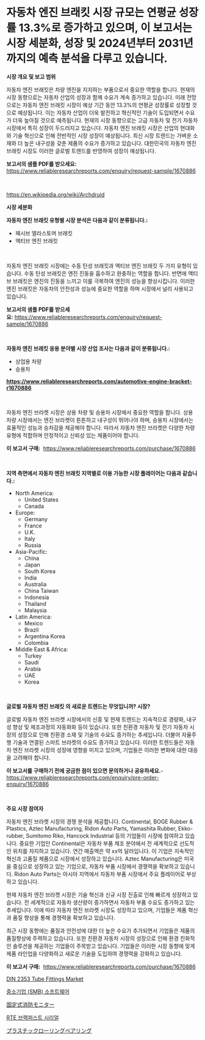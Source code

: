 <p><h1>자동차 엔진 브래킷 시장 규모는 연평균 성장률 13.3%로 증가하고 있으며, 이 보고서는 시장 세분화, 성장 및 2024년부터 2031년까지의 예측 분석을 다루고 있습니다.</h1></p><p><strong>시장 개요 및 보고 범위</strong></p>
<p><p>자동차 엔진 브래킷은 차량 엔진을 지지하는 부품으로서 중요한 역할을 합니다. 현재의 시장 동향으로는 자동차 산업의 성장과 함께 수요가 계속 증가하고 있습니다. 미래 전망으로는 자동차 엔진 브래킷 시장이 예상 기간 동안 13.3%의 연평균 성장률로 성장할 것으로 예상됩니다. 이는 자동차 산업이 더욱 발전하고 혁신적인 기술이 도입되면서 수요가 더욱 높아질 것으로 예측됩니다. 현재의 시장 동향으로는 고급 자동차 및 전기 자동차 시장에서 특히 성장이 두드러지고 있습니다. 자동차 엔진 브래킷 시장은 산업의 현대화와 기술 혁신으로 인해 전반적인 시장 성장이 예상됩니다. 최신 시장 트렌드는 가벼운 소재와 더 높은 내구성을 갖춘 제품의 수요가 증가하고 있습니다. 대한민국의 자동차 엔진 브래킷 시장도 이러한 글로벌 트렌드를 반영하여 성장이 예상됩니다.</p></p>
<p><strong>보고서의 샘플 PDF를 받으세요:</strong> <a href="https://www.reliableresearchreports.com/enquiry/request-sample/1670886">https://www.reliableresearchreports.com/enquiry/request-sample/1670886</a></p>
<p>&nbsp;</p>
<p><a href="https://en.wikipedia.org/wiki/Archdruid">https://en.wikipedia.org/wiki/Archdruid</a></p>
<p><strong>시장 세분화</strong></p>
<p><strong>자동차 엔진 브래킷 유형별 시장 분석은 다음과 같이 분류됩니다.:</strong></p>
<p><ul><li>패시브 엘라스토머 브래킷</li><li>액티브 엔진 브래킷</li></ul></p>
<p>&nbsp;</p>
<p><p>자동차 엔진 브래킷 시장에는 수동 탄성 브래킷과 액티브 엔진 브래킷 두 가지 유형이 있습니다. 수동 탄성 브래킷은 엔진 진동을 흡수하고 완충하는 역할을 합니다. 반면에 액티브 브래킷은 엔진의 진동을 느끼고 이를 극복하여 엔진의 성능을 향상시킵니다. 이러한 엔진 브래킷은 자동차의 안전성과 성능에 중요한 역할을 하며 시장에서 널리 사용되고 있습니다.</p></p>
<p><strong>보고서의 샘플 PDF를 받으세요:</strong>&nbsp;<a href="https://www.reliableresearchreports.com/enquiry/request-sample/1670886">https://www.reliableresearchreports.com/enquiry/request-sample/1670886</a></p>
<p>&nbsp;</p>
<p><strong> 자동차 엔진 브래킷 응용 분야별 시장 산업 조사는 다음과 같이 분류됩니다.:</strong></p>
<p><ul><li>상업용 차량</li><li>승용차</li></ul></p>
<p><strong><a href="https://www.reliableresearchreports.com/automotive-engine-bracket-r1670886">https://www.reliableresearchreports.com/automotive-engine-bracket-r1670886</a></strong></p>
<p>&nbsp;</p>
<p><p>자동차 엔진 브라켓 시장은 상용 차량 및 승용차 시장에서 중요한 역할을 합니다. 상용 차량 시장에서는 엔진 브라켓이 튼튼하고 내구성이 뛰어나야 하며, 승용차 시장에서는 효율적인 성능과 승차감을 제공해야 합니다. 따라서 자동차 엔진 브라켓은 다양한 차량 유형에 적합하며 안정적이고 신뢰성 있는 제품이어야 합니다.</p></p>
<p><strong>이 보고서 구매:</strong>&nbsp; <a href="https://www.reliableresearchreports.com/purchase/1670886">https://www.reliableresearchreports.com/purchase/1670886</a></p>
<p>&nbsp;</p>
<p><strong>지역 측면에서 자동차 엔진 브래킷 지역별로 이용 가능한 시장 플레이어는 다음과 같습니다.:</strong></p>
<p><ul>
    <li>
        North America:
        <ul>
            <li>United States</li>
            <li>Canada</li>
        </ul>
    </li>
    <li>
        Europe:
        <ul>
            <li>Germany</li>
            <li>France</li>
            <li>U.K.</li>
            <li>Italy</li>
            <li>Russia</li>
        </ul>
    </li>
    <li>
        Asia-Pacific:
        <ul>
            <li>China</li>
            <li>Japan</li>
            <li>South Korea</li>
            <li>India</li>
            <li>Australia</li>
            <li>China Taiwan</li>
            <li>Indonesia</li>
            <li>Thailand</li>
            <li>Malaysia</li>
        </ul>
    </li>
    <li>
        Latin America:
        <ul>
            <li>Mexico</li>
            <li>Brazil</li>
            <li>Argentina Korea</li>
            <li>Colombia</li>
        </ul>
    </li>
    <li>
        Middle East & Africa:
        <ul>
            <li>Turkey</li>
            <li>Saudi</li>
            <li>Arabia</li>
            <li>UAE</li>
            <li>Korea</li>
        </ul>
    </li>
    </ul></p>
<p>&nbsp;</p>
<p><strong>글로벌 자동차 엔진 브래킷 의 새로운 트렌드는 무엇입니까? 시장?</strong></p>
<p><p>글로벌 자동차 엔진 브라켓 시장에서의 신흥 및 현재 트렌드는 지속적으로 경량화, 내구성 향상 및 제조과정의 자동화화 등이 있습니다. 또한 친환경 자동차 및 전기 자동차 시장의 성장으로 인해 친환경 소재 및 기술의 수요도 증가하는 추세입니다. 더불어 자율주행 기술과 연결된 스마트 브라켓의 수요도 증가하고 있습니다. 이러한 트렌드들은 자동차 엔진 브라켓 시장의 성장에 영향을 미치고 있으며, 기업들은 이러한 변화에 대한 대응을 고려해야 합니다.</p></p>
<p><strong>이 보고서를 구매하기 전에 궁금한 점이 있으면 문의하거나 공유하세요.</strong>- <a href="https://www.reliableresearchreports.com/enquiry/pre-order-enquiry/1670886">https://www.reliableresearchreports.com/enquiry/pre-order-enquiry/1670886</a></p>
<p>&nbsp;</p>
<p><strong>주요 시장 참여자</strong></p>
<p><p>자동차 엔진 브라켓 시장의 경쟁 분석을 제공합니다. Continental, BOGE Rubber & Plastics, Aztec Manufacturing, Ridon Auto Parts, Yamashita Rubber, Ekko-rubber, Sumitomo Riko, Hancock Industrial 등의 기업들이 시장에 참여하고 있습니다. 중요한 기업인 Continental은 자동차 부품 제조 분야에서 전 세계적으로 선도적인 위치를 차지하고 있습니다. 연간 매출액은 약 xx억 달러입니다. 이 기업은 지속적인 혁신과 고품질 제품으로 시장에서 성장하고 있습니다. Aztec Manufacturing은 미국을 중심으로 성장하고 있는 기업으로, 자동차 부품 시장에서 경쟁력을 확보하고 있습니다. Ridon Auto Parts는 아시아 지역에서 자동차 부품 시장에서 주요 플레이어로 부상하고 있습니다.</p><p>현재 자동차 엔진 브라켓 시장은 기술 혁신과 신규 시장 진출로 인해 빠르게 성장하고 있습니다. 전 세계적으로 자동차 생산량이 증가하면서 자동차 부품 수요도 증가하고 있는 추세입니다. 이에 따라 자동차 엔진 브라켓 시장도 성장하고 있으며, 기업들은 제품 혁신과 품질 향상을 통해 경쟁력을 확보하고 있습니다.</p><p>최근 시장 동향에는 품질과 안전성에 대한 더 높은 수요가 추가되면서 기업들은 제품의 품질향상에 주력하고 있습니다. 또한 친환경 자동차 시장의 성장으로 인해 환경 친화적인 솔루션을 제공하는 기업들이 주목받고 있습니다. 기업들은 이러한 시장 동향에 맞게 제품 라인업을 다양화하고 새로운 기술을 도입하여 경쟁력을 강화하고 있습니다.</p></p>
<p><strong>이 보고서 구매:</strong>&nbsp;&nbsp;<a href="https://www.reliableresearchreports.com/purchase/1670886">https://www.reliableresearchreports.com/purchase/1670886</a></p>
<p><p><a href="https://issuu.com/reportprime-2/docs/din-2353-tube-fittings-market-size-2030.pptx">DIN 2353 Tube Fittings Market</a></p><p><a href="https://github.com/rahat-gis/Market-Research-Report-List-1/blob/main/5027046154472.md">중소기업 (SMB) 소프트웨어</a></p><p><a href="https://github.com/CloydAbbott2023/Market-Research-Report-List-2/blob/main/3652415145938.md">固定式消防モニター</a></p><p><a href="https://github.com/Edwards13Jessica/Market-Research-Report-List-1/blob/main/8205309154471.md">RTE 브랙퍼스트 시리얼</a></p><p><a href="https://github.com/Fatimaklein1/Market-Research-Report-List-1/blob/main/5174127145939.md">プラスチックローリングベアリング</a></p></p>